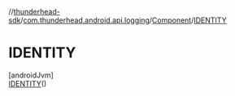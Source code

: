//[thunderhead-sdk](../../../../index.md)/[com.thunderhead.android.api.logging](../../index.md)/[Component](../index.md)/[IDENTITY](index.md)

# IDENTITY

[androidJvm]\
[IDENTITY](index.md)()
